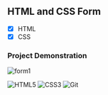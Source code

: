 ## HTML and CSS Form

- [x] HTML
- [x] CSS

 ### Project Demonstration    
 
 ![form1](https://github.com/user-attachments/assets/a72cf554-39a0-42f9-ab6d-17b679d8d793)

![HTML5](https://img.shields.io/badge/html5-%23E34F26.svg?style=for-the-badge&logo=html5&logoColor=white)
![CSS3](https://img.shields.io/badge/css3-%231572B6.svg?style=for-the-badge&logo=css3&logoColor=white)
![Git](https://img.shields.io/badge/git-%23F05033.svg?style=for-the-badge&logo=git&logoColor=white)
